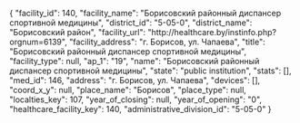 {
    "facility_id": 140,
    "facility_name": "Борисовский районный диспансер спортивной медицины",
    "district_id": "5-05-0",
    "district_name": "Борисовский район",
    "facility_url": "http:\/\/healthcare.by\/instinfo.php?orgnum=6139",
    "facility_address": "г. Борисов, ул. Чапаева",
    "title": "Борисовский районный диспансер спортивной медицины",
    "facility_type": null,
    "ap_1": "19",
    "name": "Борисовский районный диспансер спортивной медицины",
    "state": "public institution",
    "stats": [],
    "med_id": 146,
    "address": "г. Борисов, ул. Чапаева",
    "devices": [],
    "coord_x_y": null,
    "place_name": "Борисов",
    "place_type": null,
    "localties_key": 107,
    "year_of_closing": null,
    "year_of_opening": "0",
    "healthcare_facility_key": 140,
    "administrative_division_id": "5-05-0"
}